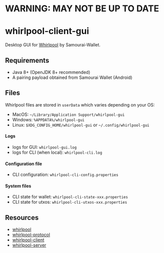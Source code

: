# WARNING: MAY NOT BE UP TO DATE

# whirlpool-client-gui

Desktop GUI for [Whirlpool](https://github.com/noosphere888/Whirlpool) by Samourai-Wallet.

## Requirements
- Java 8+ (OpenJDK 8+ recommended)
- A pairing payload obtained from Samourai Wallet (Android)


## Files
Whirlpool files are stored in ```userData``` which varies depending on your OS:
- MacOS: ```~/Library/Application Support/whirlpool-gui```
- Windows: ```%APPDATA%/whirlpool-gui```
- Linux: ```$XDG_CONFIG_HOME/whirlpool-gui``` or ```~/.config/whirlpool-gui```


#### Logs
- logs for GUI: ```whirlpool-gui.log```
- logs for CLI (when local): ```whirlpool-cli.log```

#### Configuration file
- CLI configuration: ```whirlpool-cli-config.properties```

#### System files
- CLI state for wallet: ```whirlpool-cli-state-xxx.properties```
- CLI state for utxos: ```whirlpool-cli-utxos-xxx.properties```


## Resources

- [whirlpool](https://github.com/noosphere888/Whirlpool)
- [whirlpool-protocol](https://github.com/noosphere888/whirlpool-protocol)
- [whirlpool-client](https://github.com/noosphere888/whirlpool-client)
- [whirlpool-server](https://github.com/noosphere888/whirlpool-server)
